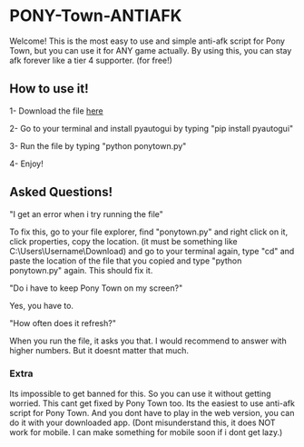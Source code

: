 # PONY-Town-ANTIAFK

Welcome! This is the most easy to use and simple anti-afk script for Pony Town, but you can use it for ANY game actually. By using this, you can stay afk forever like a tier 4 supporter. (for free!)

## How to use it!

1- Download the file [here](https://github.com/staydrunk/PONY-Town-ANTIAFK/blob/main/ponytown.py)

2- Go to your terminal and install pyautogui by typing "pip install pyautogui"

3- Run the file by typing "python ponytown.py"

4- Enjoy!

## Asked Questions!

"I get an error when i try running the file"

To fix this, go to your file explorer, find "ponytown.py" and right click on it, click properties, copy the location. (it must be something like C:\Users\Username\Download) and go to your terminal again, type "cd" and paste the location of the file that you copied and type "python ponytown.py" again. This should fix it.

"Do i have to keep Pony Town on my screen?"

Yes, you have to.

"How often does it refresh?"

When you run the file, it asks you that. I would recommend to answer with higher numbers. But it doesnt matter that much.
 
### Extra

Its impossible to get banned for this. So you can use it without getting worried. This cant get fixed by Pony Town too. Its the easiest to use anti-afk script for Pony Town. And you dont have to play in the web version, you can do it with your downloaded app. (Dont misunderstand this, it does NOT work for mobile. I can make something for mobile soon if i dont get lazy.)

